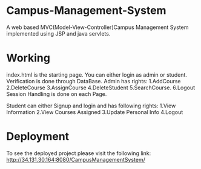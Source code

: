 # Campus-Management-System
A web based MVC(Model-View-Controller)Campus Management System implemented using JSP and java servlets. 
# Working
index.html is the starting page. You can either login as admin or student. Verification is done through DataBase. Admin has rights:
1.AddCourse
2.DeleteCourse
3.AssignCourse
4.DeleteStudent
5.SearchCourse.
6.Logout
Session Handling is done on each Page.

Student can either Signup and login and has following rights:
1.View Information
2.View Courses Assigned
3.Update Personal Info
4.Logout
# Deployment
To see the deployed project please visit the following link:  http://34.131.30.164:8080/CampusManagementSystem/  
